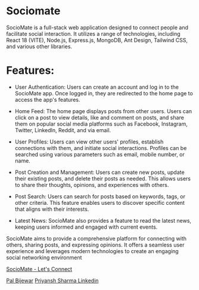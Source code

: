# Sociomate

SocioMate is a full-stack web application designed to connect people and facilitate social interaction. It utilizes a range of technologies, including React 18 (VITE), Node.js, Express.js, MongoDB, Ant Design, Tailwind CSS, and various other libraries.

# Features:

* User Authentication: Users can create an account and log in to the SocioMate app. Once logged in, they are redirected to the home page to access the app's features.

* Home Feed: The home page displays posts from other users. Users can click on a post to view details, like and comment on posts, and share them on popular social media platforms such as Facebook, Instagram, Twitter, LinkedIn, Reddit, and via email.

* User Profiles: Users can view other users' profiles, establish connections with them, and initiate social interactions. Profiles can be searched using various parameters such as email, mobile number, or name.

* Post Creation and Management: Users can create new posts, update their existing posts, and delete their posts as needed. This allows users to share their thoughts, opinions, and experiences with others.

* Post Search: Users can search for posts based on keywords, tags, or other criteria. This feature enables users to discover specific content that aligns with their interests.

* Latest News: SocioMate also provides a feature to read the latest news, keeping users informed and engaged with current events.

SocioMate aims to provide a comprehensive platform for connecting with others, sharing posts, and expressing opinions. It offers a seamless user experience and leverages modern technologies to create an engaging social networking environment

[SocioMate - Let's Connect](https://sociomate.netlify.app/)

[Pal Bijewar](https://www.linkedin.com/in/pal-bijewar-312b3b240/)
[Priyansh Sharma Linkedin](https://www.linkedin.com/in/priyansh-sharma-7b9520223/)
